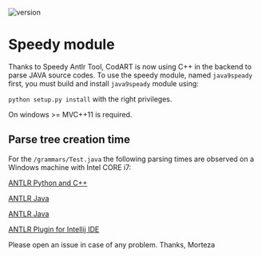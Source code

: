 ![version](https://img.shields.io/badge/version-1.0.0-green)

# Speedy module

Thanks to Speedy Antlr Tool, CodART is now using C++ in the backend to parse JAVA source codes. 
To use the speedy module, named `java9speady` first, you must build and install `java9speady` module using:

`python setup.py install` with the right privileges.

On windows  >= MVC++11 is required.


## Parse tree creation time

For the `/grammars/Test.java` the following parsing times are observed on a Windows machine with Intel CORE i7:

[ANTLR Python and C++](../docs/figs/parsetime/antlr_python_and_cpp.png)

[ANTLR Java](../docs/figs/parsetime/antlr_java.png)

[ANTLR Java](../docs/figs/parsetime/antlr_java.png)

[ANTLR Plugin for Intellij IDE](../docs/figs/parsetime/antlr_intellij-plugin-v4.png)

Please open an issue in case of any problem.
Thanks, Morteza